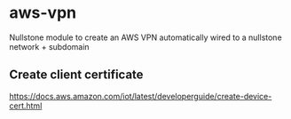 # aws-vpn
Nullstone module to create an AWS VPN automatically wired to a nullstone network + subdomain


## Create client certificate
https://docs.aws.amazon.com/iot/latest/developerguide/create-device-cert.html